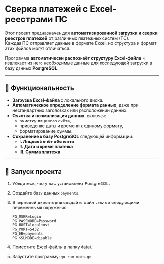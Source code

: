 # Сверка платежей с Excel-реестрами ПС

Этот проект предназначен для **автоматизированной загрузки и сверки реестров платежей** от различных платежных систем (ПС).  
Каждая ПС отправляет данные в формате Excel, но структура и формат этих файлов могут отличаться.

Программа **автоматически распознаёт структуру Excel-файла** и извлекает из него необходимые данные для последующей загрузки в базу данных **PostgreSQL**.

---

## 🔧 Функциональность

- **Загрузка Excel-файла** с локального диска.
- **Автоматическое определение формата данных**, даже при нестандартных заголовках или расположении данных.
- **Очистка и нормализация данных**, включая:
   - очистку лицевого счёта,
   - приведение даты и времени к единому формату,
   - форматирование суммы.
- **Сохранение в базу PostgreSQL** следующей информации:
   - **I. Лицевой счёт абонента**
   - **II. Дата и время платежа**
   - **III. Сумма платежа**

---

## 🚀 Запуск проекта

1. Убедитесь, что у вас установлена PostgreSQL.
2. Создайте базу данных `payments`.
3. В корневой директории создайте файл `.env` со следующими переменными окружения:

   ```env
   PG_USER=Login
   PG_PASSWORD=Password
   PG_HOST=localhost
   PG_PORT=5432
   PG_DB=payments
   PG_SSLMODE=disable

4. Поместите Excel-файлы в папку data/.
5. Запустите программу:
   `go run main.go `
   


